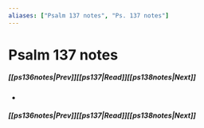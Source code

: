 ```yaml
---
aliases: ["Psalm 137 notes", "Ps. 137 notes"]
---
```

# Psalm 137 notes
##### <span class=arrow-left></span>[[ps136notes|Prev]]<span class=navigation-separator></span>[[ps137|Read]]<span class=navigation-separator></span>[[ps138notes|Next]]<span class=arrow-right></span>
- 
##### <span class=arrow-left></span>[[ps136notes|Prev]]<span class=navigation-separator></span>[[ps137|Read]]<span class=navigation-separator></span>[[ps138notes|Next]]<span class=arrow-right></span>